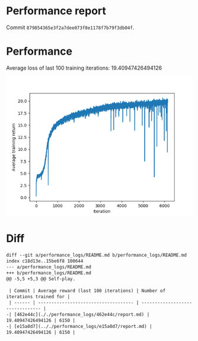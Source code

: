 Performance report
==================


Commit `879854365e3f2a7dee073f8e1178f7b79f3db04f`.

# Performance

Average loss of last 100 training iterations: 19.40947426494126

![training_reward_vs_iteration](./training_reward_vs_iteration.png)

# Diff

```
diff --git a/performance_logs/README.md b/performance_logs/README.md
index c18d13e..15be6f8 100644
--- a/performance_logs/README.md
+++ b/performance_logs/README.md
@@ -5,5 +5,3 @@ Self-play.
 
 | Commit | Average reward (last 100 iterations) | Number of iterations trained for |
 | ------ | ------------------------------------ | -------------------------------- |
-| [462e44c](././performance_logs/462e44c/report.md) | 19.40947426494126 | 6150 |
-| [e15a0d7](.././performance_logs/e15a0d7/report.md) | 19.40947426494126 | 6150 |
```
